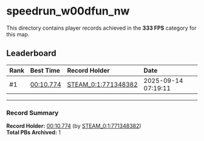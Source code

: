 # speedrun_w00dfun_nw

This directory contains player records achieved in the **333 FPS** category for this map.

## Leaderboard

| Rank | Best Time | Record Holder | Date                |
| :--- | :-------- | :------------ | :------------------ |
| #1   | [00:10.774](./00010774_STEAM_0_1_771348382_20250914-071911.zip) | [STEAM_0:1:771348382](https://speedrun16.com/profile/STEAM_0:1:771348382)   | 2025-09-14 07:19:11 |

---

### Record Summary
**Record Holder:** [00:10.774](./00010774_STEAM_0_1_771348382_20250914-071911.zip) (by [STEAM_0:1:771348382](https://speedrun16.com/profile/STEAM_0:1:771348382))  
**Total PBs Archived:** 1